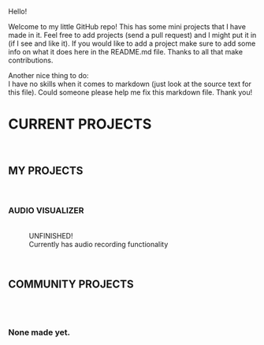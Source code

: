 Hello!

Welcome to my little GitHub repo! This has some mini projects that I have made in it. Feel free to add projects (send a pull request) and I might put it in (if I see and like it). If you would like to add a project make sure to add some info on what it does here in the README.md file. Thanks to all that make contributions.

Another nice thing to do: <br/>
I have no skills when it comes to markdown (just look at the source text for this file). Could someone please help me fix this markdown file. Thank you! 

# CURRENT PROJECTS

&emsp;<h2>MY PROJECTS</h2>

&emsp;&emsp;<h3>AUDIO VISUALIZER</h3><br/>
&emsp;&emsp;&emsp;UNFINISHED!<br/>
&emsp;&emsp;&emsp;Currently has audio recording functionality<br/>

&emsp;<h2>COMMUNITY PROJECTS</h2><br/>
&emsp;&emsp;<h3>None made yet.</h3><br/>
